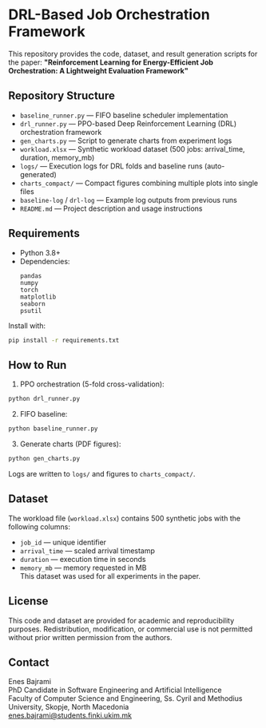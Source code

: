 # DRL-Based Job Orchestration Framework
This repository provides the code, dataset, and result generation scripts for the paper: **"Reinforcement Learning for Energy-Efficient Job Orchestration: A Lightweight Evaluation Framework"**

## Repository Structure
- `baseline_runner.py` — FIFO baseline scheduler implementation  
- `drl_runner.py` — PPO-based Deep Reinforcement Learning (DRL) orchestration framework  
- `gen_charts.py` — Script to generate charts from experiment logs  
- `workload.xlsx` — Synthetic workload dataset (500 jobs: arrival_time, duration, memory_mb)  
- `logs/` — Execution logs for DRL folds and baseline runs (auto-generated)  
- `charts_compact/` — Compact figures combining multiple plots into single files  
- `baseline-log` / `drl-log` — Example log outputs from previous runs  
- `README.md` — Project description and usage instructions

## Requirements
- Python 3.8+  
- Dependencies:
  ```
  pandas
  numpy
  torch
  matplotlib
  seaborn
  psutil
  ```
Install with:
```bash
pip install -r requirements.txt
```

## How to Run
1) PPO orchestration (5-fold cross-validation):
```bash
python drl_runner.py
```
2) FIFO baseline:
```bash
python baseline_runner.py
```
3) Generate charts (PDF figures):
```bash
python gen_charts.py
```
Logs are written to `logs/` and figures to `charts_compact/`.

## Dataset
The workload file (`workload.xlsx`) contains 500 synthetic jobs with the following columns:
- `job_id` — unique identifier  
- `arrival_time` — scaled arrival timestamp  
- `duration` — execution time in seconds  
- `memory_mb` — memory requested in MB  
This dataset was used for all experiments in the paper.

## License
This code and dataset are provided for academic and reproducibility purposes. Redistribution, modification, or commercial use is not permitted without prior written permission from the authors.

## Contact
Enes Bajrami  
PhD Candidate in Software Engineering and Artificial Intelligence  
Faculty of Computer Science and Engineering, Ss. Cyril and Methodius University,
Skopje, North Macedonia  
enes.bajrami@students.finki.ukim.mk
